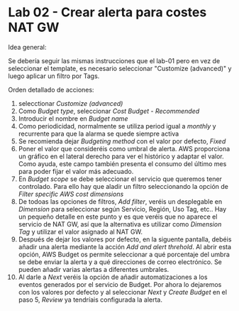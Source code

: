 # Lab 02 - Crear alerta para costes NAT GW

Idea general:

Se debería seguir las mismas instrucciones que el lab-01 pero en vez de seleccionar el template, es necesario seleccionar "Customize (advanced)" y luego aplicar un filtro por Tags.

Orden detallado de acciones:

1. selecctionar _Customize (advanced)_
2. Como _Budget type_, seleccionar _Cost Budget - Recommended_
3. Introducir el nombre en _Budget name_
4. Como periodicidad, normalmente se utiliza period igual a _monthly_ y recurrente para que la alarma se quede siempre activa
5. Se recomienda dejar _Budgeting method_ con el valor por defecto, _Fixed_
6. Poner el valor que consideréis como umbral de alerta. AWS proporciona un gráfico en el lateral derecho para ver el histórico y adaptar el valor. Como ayuda, este campo también presenta el consumo del último mes para poder fijar el valor más adecuado.
7. En _Budget scope_ se debe seleccionar el servicio que queremos tener controlado. Para ello hay que aladir un filtro seleccionando la opción de _Filter specific AWS cost dimensions_
8. De todoas las opciones de filtros, _Add filter_, veréis un desplegable en _Dimension_ para seleccionar según 
Servicio, Región, Uso Tag, etc.. Hay un pequeño detalle en este punto y es que veréis que no aparece el servicio de NAT GW, así que la alternativa es utilizar como _Dimension_ _Tag_ y utilizar el valor asignado al NAT GW.
9. Después de dejar los valores por defecto, en la siguente pantalla, debéis añadir una alerta mediante la acción _Add and alert threhold_. Al abrir esta opción, AWS Budget os permite seleccionar a qué porcentaje del umbra se debe enviar la alerta y a qué direcciones de correo electrónico. Se pueden añadir varias alertas a diferentes umbrales.
10. Al darle a _Next_ veréis la opción de añadir automatizaciones a los eventos generados por el servicio de Budget. Por ahora lo dejaremos con los valores por defecto y al seleccionar _Next_ y _Create Budget_ en el paso 5, _Review_ ya tendríais configurada la alerta.


